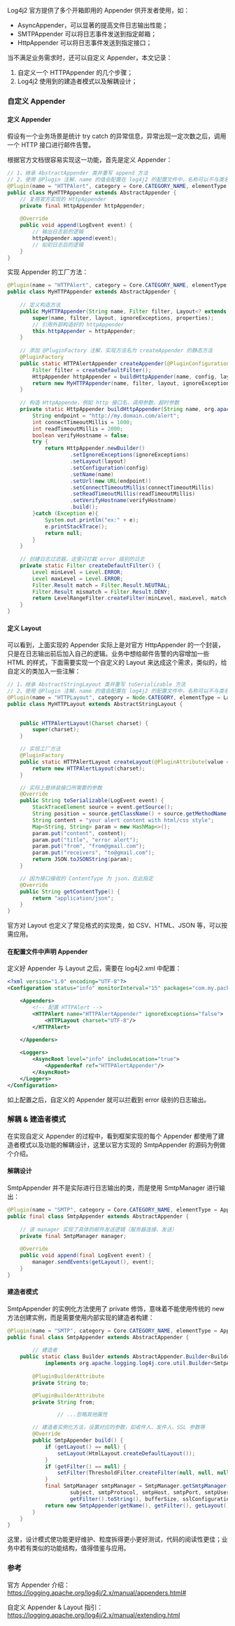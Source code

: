Log4j2 官方提供了多个开箱即用的 Appender 供开发者使用，如：

- AsyncAppender，可以显著的提高文件日志输出性能；
- SMTPAppender 可以将日志事件发送到指定邮箱；
- HttpAppender  可以将日志事件发送到指定接口；

当不满足业务需求时，还可以自定义 Appender，本文记录：

1. 自定义一个 HTTPAppender 的几个步骤；
2. Log4j2 使用到的建造者模式以及解耦设计；

### 自定义 Appender

#### 定义 Appender

假设有一个业务场景是统计 try catch 的异常信息，异常出现一定次数之后，调用一个 HTTP 接口进行邮件告警。

根据官方文档很容易实现这一功能，首先是定义 Appender：

```java
// 1、继承 AbstractAppender 类并重写 append 方法
// 2、使用 @Plugin 注解，name 的值会配置在 log4j2 的配置文件中，名称可以不与类名一致，这里 category、elementType、printObject 是固定值
@Plugin(name = "HTTPAlert", category = Core.CATEGORY_NAME, elementType = Appender.ELEMENT_TYPE, printObject = true)
public class MyHTTPAppender extends AbstractAppender {
    // 复用官方实现的 HttpAppender
    private final HttpAppender httpAppender;
	
    @Override
    public void append(LogEvent event) {
		// 输出日志前的逻辑
        httpAppender.append(event);
        // 如初日志后的逻辑
    }
}
```

实现 Appender 的工厂方法：

```java
@Plugin(name = "HTTPAlert", category = Core.CATEGORY_NAME, elementType = Appender.ELEMENT_TYPE, printObject = true)
public class MyHTTPAppender extends AbstractAppender {
    
    // 定义构造方法
    public MyHTTPAppender(String name, Filter filter, Layout<? extends Serializable> layout, boolean ignoreExceptions, Property[] properties, HttpAppender httpAppender) {
        super(name, filter, layout, ignoreExceptions, properties);
        // 引用外部构造好的 httpAppender
        this.httpAppender = httpAppender;
    }
    
    // 添加 @PluginFactory 注解，实现方法名为 createAppender 的静态方法
    @PluginFactory
    public static HTTPAlertAppender createAppender(@PluginConfiguration final org.apache.logging.log4j.core.config.Configuration config, @PluginAttribute("name") String name, @PluginAttribute("ignoreExceptions") boolean ignoreExceptions, @PluginElement("HTTPAlertLayout") Layout<?> layout){
        Filter filter = createDefaultFilter();
        HttpAppender httpAppender = buildHttpAppender(name, config, layout, ignoreExceptions);
        return new MyHTTPAppender(name, filter, layout, ignoreExceptions, null, httpAppender);
    }
    
    // 构造 HttpAppende，例如 http 接口名，调用参数，超时参数
    private static HttpAppender buildHttpAppender(String name, org.apache.logging.log4j.core.config.Configuration config, Layout<?> layout, boolean ignoreExceptions) {
        String endpoint = "http://my.domain.com/alert";
        int connectTimeoutMillis = 1000;
        int readTimeoutMillis = 2000;
        boolean verifyHostname = false;
        try {
            return HttpAppender.newBuilder()
                    .setIgnoreExceptions(ignoreExceptions)
                    .setLayout(layout)
                    .setConfiguration(config)
                    .setName(name)
                    .setUrl(new URL(endpoint))
                    .setConnectTimeoutMillis(connectTimeoutMillis)
                    .setReadTimeoutMillis(readTimeoutMillis)
                    .setVerifyHostname(verifyHostname)
                    .build();
        }catch (Exception e){
            System.out.println("ex:" + e);
            e.printStackTrace();
            return null;
        }
    }
    
    // 创建日志过滤器，这里只拦截 error 级别的日志
    private static Filter createDefaultFilter() {
        Level minLevel = Level.ERROR;
        Level maxLevel = Level.ERROR;
        Filter.Result match = Filter.Result.NEUTRAL;
        Filter.Result mismatch = Filter.Result.DENY;
        return LevelRangeFilter.createFilter(minLevel, maxLevel, match, mismatch);
    }
}
```

#### 定义 Layout

可以看到，上面实现的 Appender 实际上是对官方 HttpAppender 的一个封装，只是在日志输出前后加入自己的逻辑。业务中想给邮件告警的内容增加一些 HTML  的样式，下面需要实现一个自定义的 Layout 来达成这个需求，类似的，给自定义的类加入一些注解：

```java
// 1、继承 AbstractStringLayout 类并重写 toSerializable 方法
// 2、使用 @Plugin 注解，name 的值会配置在 log4j2 的配置文件中，名称可以不与类名一致，这里 category、elementType、printObject 是固定值
@Plugin(name = "HTTPLayout", category = Node.CATEGORY, elementType = Layout.ELEMENT_TYPE, printObject = true)
public class MyHTTPLayout extends AbstractStringLayout {

    
    public HTTPAlertLayout(Charset charset) {
        super(charset);
    }

	// 实现工厂方法 
    @PluginFactory
    public static HTTPAlertLayout createLayout(@PluginAttribute(value = "charset", defaultString = "UTF-8") Charset charset) {
        return new HTTPAlertLayout(charset);
    }

	// 实际上是拼装接口所需要的参数
    @Override
    public String toSerializable(LogEvent event) {
        StackTraceElement source = event.getSource();
        String position = source.getClassName() + source.getMethodName() + ":" + source.getLineNumber();
        String content = "your alert content with html/css style";
        Map<String, String> param = new HashMap<>();
        param.put("content", content);
        param.put("title", "error alert");
        param.put("from", "from@gmail.com");
        param.put("receivers", "to@gmail.com");
        return JSON.toJSONString(param);
    }

	// 因为接口接收的 ContentType 为 json，在此指定
    @Override
    public String getContentType() {
        return "application/json";
    }
}
```

官方对 Layout 也定义了常见格式的实现类，如 CSV、HTML、JSON 等，可以按需应用。

#### 在配置文件中声明 Appender 

定义好 Appender 与 Layout 之后，需要在 log4j2.xml 中配置：

```xml
<?xml version="1.0" encoding="UTF-8"?>
<Configuration status="info" monitorInterval="15" packages="com.my.package">

    <Appenders>
        <!-- 配置 HTTPAlert -->
        <HTTPAlert name="HTTPAlertAppender" ignoreExceptions="false">
            <HTTPLayout charset="UTF-8"/>
        </HTTPAlert>
        
    </Appenders>

    <Loggers>
        <AsyncRoot level="info" includeLocation="true">
            <AppenderRef ref="HTTPAlertAppender"/>
        </AsyncRoot>
    </Loggers>
</Configuration>
```

如上配置之后，自定义的 Appender 就可以拦截到 error 级别的日志输出。

### 解耦 & 建造者模式

在实现自定义 Appender 的过程中，看到框架实现的每个 Appender 都使用了建造者模式以及功能的解耦设计，这里以官方实现的 SmtpAppender 的源码为例做个介绍。

#### 解耦设计

SmtpAppender 并不是实际进行日志输出的类，而是使用 SmtpManager 进行输出：

```java
@Plugin(name = "SMTP", category = Core.CATEGORY_NAME, elementType = Appender.ELEMENT_TYPE, printObject = true)
public final class SmtpAppender extends AbstractAppender {
    
    // 该 manager 实现了具体的邮件发送逻辑（服务器连接、发送）
    private final SmtpManager manager;
    
    @Override
    public void append(final LogEvent event) {
        manager.sendEvents(getLayout(), event);
    }
}
```

#### 建造者模式

SmtpAppender 的实例化方法使用了 private 修饰，意味着不能使用传统的 new 方法创建实例，而是需要使用内部实现的建造者构建：

```java
@Plugin(name = "SMTP", category = Core.CATEGORY_NAME, elementType = Appender.ELEMENT_TYPE, printObject = true)
public final class SmtpAppender extends AbstractAppender {
  
		// 建造者   
    public static class Builder extends AbstractAppender.Builder<Builder>
            implements org.apache.logging.log4j.core.util.Builder<SmtpAppender> {
        
        @PluginBuilderAttribute
        private String to;

        @PluginBuilderAttribute
        private String from;

				// ...忽略其他属性      

        // 建造者实例化方法，设置对应的参数，如收件人、发件人、SSL 参数等
        @Override
        public SmtpAppender build() {
            if (getLayout() == null) {
                setLayout(HtmlLayout.createDefaultLayout());
            }
            if (getFilter() == null) {
                setFilter(ThresholdFilter.createFilter(null, null, null));
            }
            final SmtpManager smtpManager = SmtpManager.getSmtpManager(getConfiguration(), to, cc, bcc, from, replyTo,
                    subject, smtpProtocol, smtpHost, smtpPort, smtpUsername, smtpPassword, smtpDebug,
                    getFilter().toString(), bufferSize, sslConfiguration);
            return new SmtpAppender(getName(), getFilter(), getLayout(), smtpManager, isIgnoreExceptions(), getPropertyArray());
        }
    }
}
```

这里，设计模式使功能更好维护、粒度拆得更小更好测试，代码的阅读性更佳；业务中若有类似的功能结构，值得借鉴与应用。

### 参考

官方 Appender 介绍：https://logging.apache.org/log4j/2.x/manual/appenders.html#

自定义 Appender & Layout  指引：https://logging.apache.org/log4j/2.x/manual/extending.html